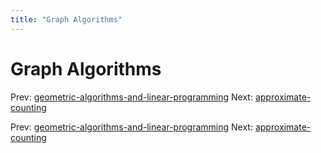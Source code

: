 ```yaml
---
title: "Graph Algorithms"
---
```


# Graph Algorithms

Prev: [geometric-algorithms-and-linear-programming](geometric-algorithms-and-linear-programming.md)
Next: [approximate-counting](approximate-counting.md)

Prev: [geometric-algorithms-and-linear-programming](geometric-algorithms-and-linear-programming.md)
Next: [approximate-counting](approximate-counting.md)
